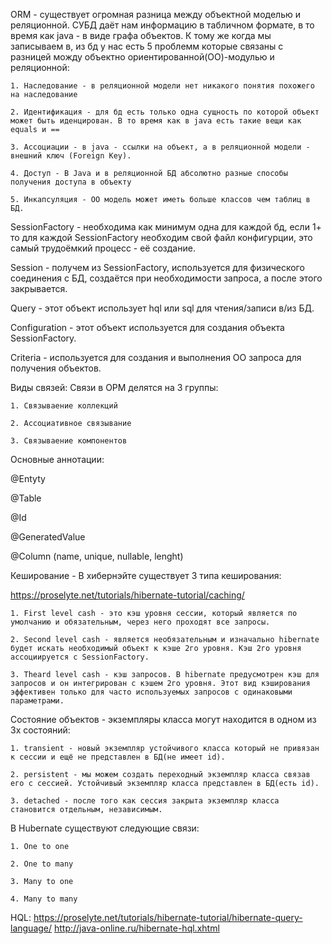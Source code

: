 ORM - существует огромная разница между объектной моделью и реляционной. СУБД даёт нам информацию в табличном формате, в то время как java - в виде графа объектов. К тому же когда мы записываем в, из бд у нас есть 5 проблемм которые связаны с разницей можду объектно ориентированной(ОО)-модулью и реляционной:
    
    1. Наследование - в реляционной модели нет никакого понятия похожего на наследование
    
    2. Идентификация - для бд есть только одна сущность по которой объект может быть иденцирован. В то время как в java есть такие вещи как equals и ==
    
    3. Ассоциации - в java - ссылки на объект, а в реляционной модели - внешний ключ (Foreign Key).
    
    4. Доступ - В Java и в реляционной БД абсолютно разные способы получения доступа в объекту
    
    5. Инкапсуляция - ОО модель может иметь больше классов чем таблиц в БД.
    
SessionFactory - необходима как минимум одна для каждой бд, если 1+ то для каждой SessionFactory необходим свой файл конфигурции, это самый трудоёмкий процесс - её создание.

Session - получем из SessionFactory, используется для физического соединения с БД, создаётся при необходимости запроса, а после этого закрывается.

Query - этот объект использует hql или sql для чтения/записи в/из БД.

Configuration - этот объект используется для создания объекта SessionFactory.

Criteria - используется для создания и выполнения ОО запроса для получения объектов.

Виды связей: Связи в ОРМ делятся на 3 группы:

    1. Связываение коллекций
    
    2. Ассоциативное связывание
    
    3. Связываение компонентов
    
Основные аннотации: 

@Entyty

@Table

@Id

@GeneratedValue

@Column (name, unique, nullable, lenght)

Кеширование - В хибернэйте существует 3 типа кеширования:

https://proselyte.net/tutorials/hibernate-tutorial/caching/

    1. First level cash - это кэш уровня сессии, который является по умолчанию и обязательным, через него проходят все запросы.
    
    2. Second level cash - является необязательным и изначально hibernate будет искать необходимый объект к кэше 2го уровня. Кэш 2го уровня ассоциируется с SessionFactory.
    
    3. Theard level cash - кэш запросов. В hibernate предусмотрен кэш для запросов и он интегрирован с кэшем 2го уровня. Этот вид кэширования эффективен только для часто используемых запросов с одинаковыми параметрами.
    
Состояние объектов - экземпляры класса могут находится в одном из 3х состояний:

    1. transient - новый экземпляр устойчивого класса который не привязан к сессии и ещё не представлен в БД(не имеет id).
    
    2. persistent - мы можем создать переходный экземпляр класса связав его с сессией. Устойчивый экземпляр класса представлен в БД(есть id).
    
    3. detached - после того как сессия закрыта экземпляр класса становится отдельным, независимым.
    
В Hubernate существуют следующие связи:

    1. One to one
    
    2. One to many
    
    3. Many to one
    
    4. Many to many

HQL:
https://proselyte.net/tutorials/hibernate-tutorial/hibernate-query-language/
http://java-online.ru/hibernate-hql.xhtml
